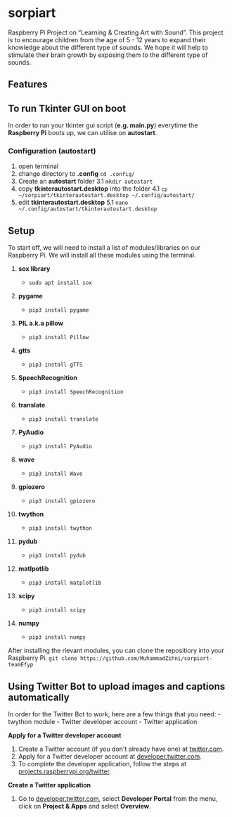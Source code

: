 # sorpiart
Raspberry Pi Project on “Learning & Creating Art with Sound”. This project is to encourage children from the age of 5 - 12 years to expand their knowledge about the different type of sounds. We hope it will help to stimulate their brain growth by exposing them to the different type of sounds.

## Features


## To run Tkinter GUI on boot
In order to run your tkinter gui script (**e.g. main.py**) everytime the **Raspberry Pi** boots up, we can utilise on **autostart**. 

### Configuration (autostart)
1. open terminal
2. change directory to **.config** `cd .config/`
3. Create an **autostart** folder
3.1 `mkdir autostart`
4. copy **tkinterautostart.desktop** into the folder
4.1 `cp ~/sorpiart/tkinterautostart.desktop ~/.config/autostart/`
5. edit **tkinterautostart.desktop** 
5.1 `nano ~/.config/autostart/tkinterautostart.desktop`

## Setup
To start off, we will need to install a list of modules/libraries on our Raspberry Pi. We will install all these modules using the terminal.
1. **sox library**
    - `sudo apt install sox`

2. **pygame**
    - `pip3 install pygame`

3. **PIL a.k.a pillow**
    - `pip3 install Pillow`

4. **gtts**
    - `pip3 install gTTS`

5. **SpeechRecognition**
    - `pip3 install SpeechRecognition`

6. **translate**
    - `pip3 install translate`

7. **PyAudio**
    - `pip3 install PyAudio`

8. **wave**
    - `pip3 install Wave`

9. **gpiozero**
    - `pip3 install gpiozero`

10. **twython**
    - `pip3 install twython`

11. **pydub**
    - `pip3 install pydub`

12. **matlpotlib**
    - `pip3 install matplotlib`

13. **scipy**
    - `pip3 install scipy`

14. **numpy**
    - `pip3 install numpy`
    
After installing the rlevant modules, you can clone the repositiory into your Raspberry Pi.
`git clone https://github.com/MuhammadZihni/sorpiart-teamEfyp`


## Using Twitter Bot to upload images and captions automatically
In order for the Twitter Bot to work, here are a few things that you need:
    - twython module
    - Twitter developer account
    - Twitter application

**Apply for a Twitter developer account**
1. Create a Twitter account (if you don't already have one) at [twitter.com](https://twitter.com).
2. Apply for a Twitter developer account at [developer.twitter.com](https://developer.twitter.com).
3. To complete the developer application, follow the steps at [projects.raspberrypi.org/twitter](https://projects.raspberrypi.org/en/projects/getting-started-with-the-twitter-api/2).

**Create a Twitter application**
1. Go to [developer.twitter.com](https://developer.twitter.com), select **Developer Portal** from the menu, click on **Project & Apps** and select **Overview**.



